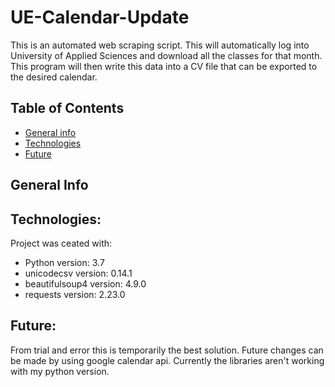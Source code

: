 # UE-Calendar-Update
This is an automated web scraping script. This will automatically log into University of Applied Sciences and download all the classes for that month. This program will then write this data into a CV file that can be exported to the desired calendar.

## Table of Contents

* [General info](#general-info)
* [Technologies](#technologies)
* [Future](#Future)

## General Info

## Technologies: 

Project was ceated with:
* Python version: 3.7
* unicodecsv version: 0.14.1
* beautifulsoup4 version: 4.9.0
* requests version: 2.23.0

## Future:

From trial and error this is temporarily the best solution. Future changes can be made by using google calendar api. Currently the libraries aren't working with my python version.
